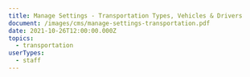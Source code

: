```yaml
---
title: Manage Settings - Transportation Types, Vehicles & Drivers
document: /images/cms/manage-settings-transportation.pdf
date: 2021-10-26T12:00:00.000Z
topics:
  - transportation
userTypes:
  - staff
---
```

